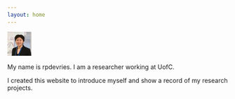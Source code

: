 ```yaml
---
layout: home 
---
```


![image tooltip here](/assets/Profile_May2023-TINY.png)

My name is rpdevries. I am a researcher working at UofC.

I created this website to introduce myself and show a record of my research projects.
